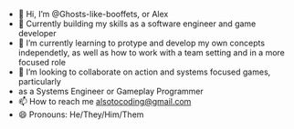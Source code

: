 - 👋 Hi, I’m @Ghosts-like-booffets, or Alex
- 👀 Currently building my skills as a software engineer and game developer
- 🌱 I’m currently learning to protype and develop my own concepts independetly, as well as how to work with a team setting and in a more focused role
- 💞️ I’m looking to collaborate on action and systems focused games, particularly
- as a Systems Engineer or Gameplay Programmer
- 📫 How to reach me alsotocoding@gmail.com
- 😄 Pronouns: He/They/Him/Them
